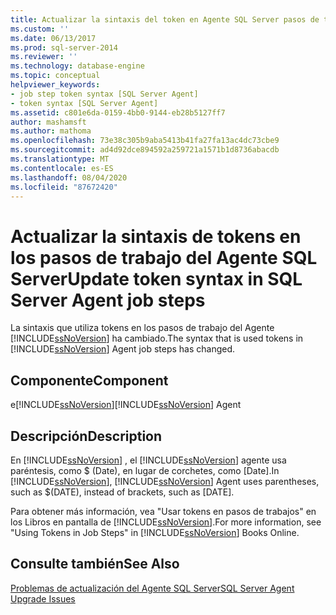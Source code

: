 ```yaml
---
title: Actualizar la sintaxis del token en Agente SQL Server pasos de trabajo | Microsoft Docs
ms.custom: ''
ms.date: 06/13/2017
ms.prod: sql-server-2014
ms.reviewer: ''
ms.technology: database-engine
ms.topic: conceptual
helpviewer_keywords:
- job step token syntax [SQL Server Agent]
- token syntax [SQL Server Agent]
ms.assetid: c801e6da-0159-4bb0-9144-eb28b5127ff7
author: mashamsft
ms.author: mathoma
ms.openlocfilehash: 73e38c305b9aba5413b41fa27fa13ac4dc73cbe9
ms.sourcegitcommit: ad4d92dce894592a259721a1571b1d8736abacdb
ms.translationtype: MT
ms.contentlocale: es-ES
ms.lasthandoff: 08/04/2020
ms.locfileid: "87672420"
---
```

# <a name="update-token-syntax-in-sql-server-agent-job-steps"></a><span data-ttu-id="224b5-102">Actualizar la sintaxis de tokens en los pasos de trabajo del Agente SQL Server</span><span class="sxs-lookup"><span data-stu-id="224b5-102">Update token syntax in SQL Server Agent job steps</span></span>
  <span data-ttu-id="224b5-103">La sintaxis que utiliza tokens en los pasos de trabajo del Agente [!INCLUDE[ssNoVersion](../../includes/ssnoversion-md.md)] ha cambiado.</span><span class="sxs-lookup"><span data-stu-id="224b5-103">The syntax that is used tokens in [!INCLUDE[ssNoVersion](../../includes/ssnoversion-md.md)] Agent job steps has changed.</span></span>  
  
## <a name="component"></a><span data-ttu-id="224b5-104">Componente</span><span class="sxs-lookup"><span data-stu-id="224b5-104">Component</span></span>  
 <span data-ttu-id="224b5-105">e[!INCLUDE[ssNoVersion](../../includes/ssnoversion-md.md)]</span><span class="sxs-lookup"><span data-stu-id="224b5-105">[!INCLUDE[ssNoVersion](../../includes/ssnoversion-md.md)] Agent</span></span>  
  
## <a name="description"></a><span data-ttu-id="224b5-106">Descripción</span><span class="sxs-lookup"><span data-stu-id="224b5-106">Description</span></span>  
 <span data-ttu-id="224b5-107">En [!INCLUDE[ssNoVersion](../../includes/ssnoversion-md.md)] , el [!INCLUDE[ssNoVersion](../../includes/ssnoversion-md.md)] agente usa paréntesis, como $ (Date), en lugar de corchetes, como [Date].</span><span class="sxs-lookup"><span data-stu-id="224b5-107">In [!INCLUDE[ssNoVersion](../../includes/ssnoversion-md.md)], [!INCLUDE[ssNoVersion](../../includes/ssnoversion-md.md)] Agent uses parentheses, such as $(DATE), instead of brackets, such as [DATE].</span></span>  
  
 <span data-ttu-id="224b5-108">Para obtener más información, vea "Usar tokens en pasos de trabajos" en los Libros en pantalla de [!INCLUDE[ssNoVersion](../../includes/ssnoversion-md.md)].</span><span class="sxs-lookup"><span data-stu-id="224b5-108">For more information, see "Using Tokens in Job Steps" in [!INCLUDE[ssNoVersion](../../includes/ssnoversion-md.md)] Books Online.</span></span>  
  
## <a name="see-also"></a><span data-ttu-id="224b5-109">Consulte también</span><span class="sxs-lookup"><span data-stu-id="224b5-109">See Also</span></span>  
 [<span data-ttu-id="224b5-110">Problemas de actualización del Agente SQL Server</span><span class="sxs-lookup"><span data-stu-id="224b5-110">SQL Server Agent Upgrade Issues</span></span>](../../../2014/sql-server/install/sql-server-agent-upgrade-issues.md)  
  
  
